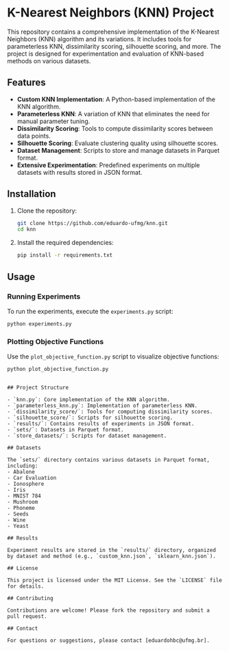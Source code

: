 # K-Nearest Neighbors (KNN) Project

This repository contains a comprehensive implementation of the K-Nearest Neighbors (KNN) algorithm and its variations. It includes tools for parameterless KNN, dissimilarity scoring, silhouette scoring, and more. The project is designed for experimentation and evaluation of KNN-based methods on various datasets.

## Features

- **Custom KNN Implementation**: A Python-based implementation of the KNN algorithm.
- **Parameterless KNN**: A variation of KNN that eliminates the need for manual parameter tuning.
- **Dissimilarity Scoring**: Tools to compute dissimilarity scores between data points.
- **Silhouette Scoring**: Evaluate clustering quality using silhouette scores.
- **Dataset Management**: Scripts to store and manage datasets in Parquet format.
- **Extensive Experimentation**: Predefined experiments on multiple datasets with results stored in JSON format.

## Installation

1. Clone the repository:
   ```bash
   git clone https://github.com/eduardo-ufmg/knn.git
   cd knn
   ```

2. Install the required dependencies:
   ```bash
   pip install -r requirements.txt
   ```

## Usage

### Running Experiments

To run the experiments, execute the `experiments.py` script:
```bash
python experiments.py
```

### Plotting Objective Functions

Use the `plot_objective_function.py` script to visualize objective functions:
```bash
python plot_objective_function.py
```
```

## Project Structure

- `knn.py`: Core implementation of the KNN algorithm.
- `parameterless_knn.py`: Implementation of parameterless KNN.
- `dissimilarity_score/`: Tools for computing dissimilarity scores.
- `silhouette_score/`: Scripts for silhouette scoring.
- `results/`: Contains results of experiments in JSON format.
- `sets/`: Datasets in Parquet format.
- `store_datasets/`: Scripts for dataset management.

## Datasets

The `sets/` directory contains various datasets in Parquet format, including:
- Abalone
- Car Evaluation
- Ionosphere
- Iris
- MNIST 784
- Mushroom
- Phoneme
- Seeds
- Wine
- Yeast

## Results

Experiment results are stored in the `results/` directory, organized by dataset and method (e.g., `custom_knn.json`, `sklearn_knn.json`).

## License

This project is licensed under the MIT License. See the `LICENSE` file for details.

## Contributing

Contributions are welcome! Please fork the repository and submit a pull request.

## Contact

For questions or suggestions, please contact [eduardohbc@ufmg.br].
